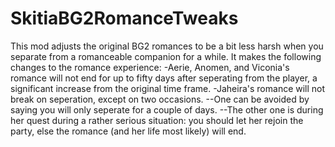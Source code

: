 # SkitiaBG2RomanceTweaks
This mod adjusts the original BG2 romances to be a bit less harsh when you separate from a romanceable companion for a while. 
It makes the following changes to the romance experience:
-Aerie, Anomen, and Viconia's romance will not end for up to fifty days after seperating from the player, a significant increase from the original time frame.
-Jaheira's romance will not break on seperation, except on two occasions. 
--One can be avoided by saying you will only seperate for a couple of days. 
--The other one is during her quest during a rather serious situation: you should let her rejoin the party, else the romance (and her life most likely) will end.
